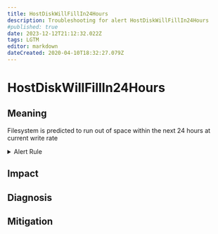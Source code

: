 ```yaml
---
title: HostDiskWillFillIn24Hours
description: Troubleshooting for alert HostDiskWillFillIn24Hours
#published: true
date: 2023-12-12T21:12:32.022Z
tags: LGTM
editor: markdown
dateCreated: 2020-04-10T18:32:27.079Z
---
```


# HostDiskWillFillIn24Hours

## Meaning
[//]: # "Short paragraph that explains what the alert means"
Filesystem is predicted to run out of space within the next 24 hours at current write rate

<details>
  <summary>Alert Rule</summary>

  ```yaml
alert: HostDiskWillFillIn24Hours
expr: ((node_filesystem_avail_bytes * 100) / node_filesystem_size_bytes < 10 and ON (instance, device, mountpoint) predict_linear(node_filesystem_avail_bytes{fstype!~"tmpfs"}[1h], 24 * 3600) < 0 and ON (instance, device, mountpoint) node_filesystem_readonly == 0) * on(instance) group_left (nodename) node_uname_info{nodename=~".+"}
for: 2m
labels:
    severity: warning
annotations:
    summary: Host disk will fill in 24 hours (instance {{ $labels.instance }})
    description: |-
        Filesystem is predicted to run out of space within the next 24 hours at current write rate
          VALUE = {{ $value }}
          LABELS = {{ $labels }}
    runbook: http://wiki.ringsq.io/runbook/HostDiskWillFillIn24Hours

  ```
</details>


## Impact
[//]: # "What could / will happen if the alert is not addressed"



## Diagnosis
[//]: # "Steps to take to identify the cause of the problem"



## Mitigation
[//]: # "The steps necessary to resolve the alert"
